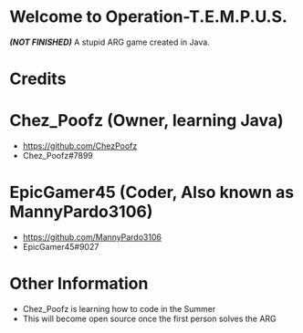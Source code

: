 # Welcome to Operation-T.E.M.P.U.S.
***(NOT FINISHED)***
A stupid ARG game created in Java.<br />
# Credits
# Chez_Poofz (Owner, learning Java)
- https://github.com/ChezPoofz
- Chez_Poofz#7899
# EpicGamer45 (Coder, Also known as **MannyPardo3106**)
- https://github.com/MannyPardo3106
- EpicGamer45#9027
# Other Information
- Chez_Poofz is learning how to code in the Summer
- This will become open source once the first person solves the ARG
